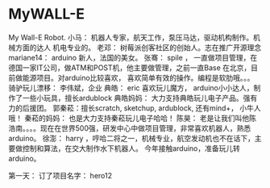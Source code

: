 MyWALL-E
========

My Wall-E Robot.
小马： 机器人专家，航天工作，泵压马达，驱动机构制作。机械方面的达人
机电专业的。
老邓： 树莓派创客社区的创始人。志在推广开源理念 
mariane14： arduino 新人，法国的美女。
张骞： spile ， 一直做项目管理，在德国一家IT公司，做ATM和POST机，他主要做管理，之前一直Base 在北京，目前做能源项目。对arduino比较喜欢，
喜欢简单有效的操作。编程是软肋哦。。。
骑驴玩儿漂移： 李伟斌，企业
典皓： eric  喜欢玩儿魔方， arduino小小达人，制作了一些小玩具，擅长ardublock 
典皓妈妈： 大力支持典皓玩儿电子产品。强有力的后援团。
郭秦菘：擅长scratch, sketchup, ardublock, 还有mind+， 小牛人哦！
秦菘的妈妈： 也是大力支持秦菘玩儿电子哈哈！
陈昊： 老是让我们叫他陈浩南。。。。现在在世界500强，研发中心中做项目管理，非常喜欢机器人，熟悉arduino。
徐澎： harry ，哼哈二将之一，机械专业，航空发动机也不在话下，主要做控制和算法，在交大制作水下机器人。 今年接触arduino，准备玩儿转arduino。


第一天： 订了项目名字： hero12 
